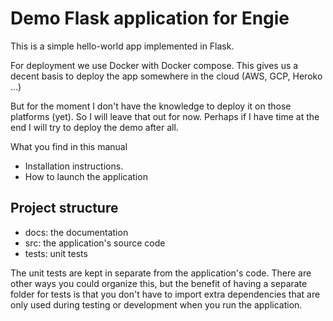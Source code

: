 # Demo Flask application for Engie

This is a simple hello-world app implemented in Flask.

For deployment we use Docker with Docker compose.
This gives us a decent basis to deploy the app somewhere in the cloud (AWS, GCP, Heroko ...)

But for the moment I don't have the knowledge to deploy it on those platforms (yet). 
So I will leave that out for now. Perhaps if I have time at the end I will try to deploy the demo after all.


What you find in this manual
- Installation instructions.
- How to launch the application

## Project structure

- docs: the documentation
- src: the application's source code
- tests: unit tests  

The unit tests are kept in separate from the application's code. 
There are other ways you could organize this, but the benefit of having a separate folder for tests is that you don't have to import extra dependencies that are only used during testing or development when you run the application.


